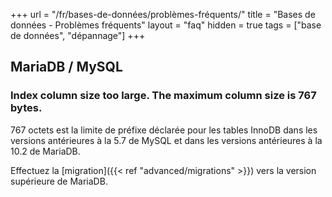 +++
url = "/fr/bases-de-données/problèmes-fréquents/"
title = "Bases de données - Problèmes fréquents"
layout = "faq"
hidden = true
tags = ["base de données", "dépannage"]
+++

## MariaDB / MySQL

### Index column size too large. The maximum column size is 767 bytes.

767 octets est la limite de préfixe déclarée pour les tables InnoDB dans les versions antérieures à la 5.7 de MySQL et dans les versions antérieures à la 10.2 de MariaDB.

Effectuez la [migration]({{< ref "advanced/migrations" >}}) vers la version supérieure de MariaDB.
